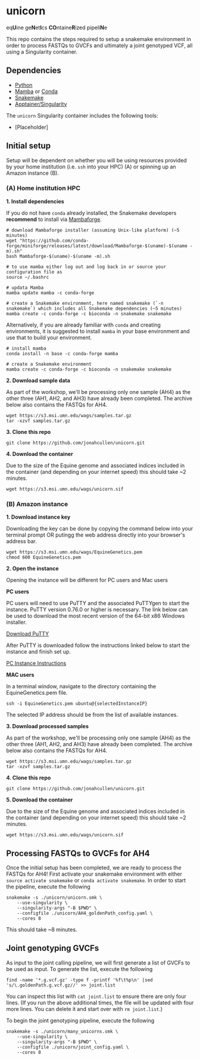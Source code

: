 # unicorn
eq**U**ine ge**N**et**I**cs **CO**ntaine**R**ized pipeli**N**e

This repo contains the steps required to setup a snakemake environment in order to process FASTQs to GVCFs and ultimately a joint genotyped VCF, all using a Singularity container.

## Dependencies

- [Python](https://www.python.org/)
- [Mamba](https://github.com/mamba-org/mamba) or [Conda](https://conda.io/)
- [Snakemake](https://snakemake.readthedocs.io/)
- [Apptainer/Singularity](https://apptainer.org/)

The `unicorn` Singularity container includes the following tools:
- [Placeholder]

## Initial setup

Setup will be dependent on whether you will be using resources provided by your home institution (i.e. `ssh` into your HPC) (A) or spinning up an Amazon instance (B).

### (A) Home institution HPC

**1. Install dependencies**

If you do not have `conda` already installed, the Snakemake developers **recommend** to install via [Mambaforge](https://github.com/conda-forge/miniforge#mambaforge).

```
# download Mambaforge installer (assuming Unix-like platform) (~5 minutes)
wget "https://github.com/conda-forge/miniforge/releases/latest/download/Mambaforge-$(uname)-$(uname -m).sh"
bash Mambaforge-$(uname)-$(uname -m).sh

# to use mamba either log out and log back in or source your configuration file as
source ~/.bashrc

# updata Mamba
mamba update mamba -c conda-forge

# create a Snakemake environment, here named snakemake (`-n snakemake`) which includes all Snakemake dependencies (~5 minutes)
mamba create -c conda-forge -c bioconda -n snakemake snakemake
```

Alternatively, if you are already familiar with `conda` and creating environments, it is suggested to install `mamba` in your base environment and use that to build your environment.

```
# install mamba
conda install -n base -c conda-forge mamba

# create a Snakemake environment
mamba create -c conda-forge -c bioconda -n snakemake snakemake 
```

**2. Download sample data**

As part of the workshop, we'll be processing only one sample (AH4) as the other three (AH1, AH2, and AH3) have already been completed. The archive below also contains the FASTQs for AH4.

```
wget https://s3.msi.umn.edu/wags/samples.tar.gz
tar -xzvf samples.tar.gz
```

**3. Clone this repo**

```
git clone https://github.com/jonahcullen/unicorn.git
```

**4. Download the container**

Due to the size of the Equine genome and associated indices included in the container (and depending on your internet speed) this should take ~2 minutes.

```
wget https://s3.msi.umn.edu/wags/unicorn.sif
```

### (B) Amazon instance

**1. Download instance key**

Downloading the key can be done by copying the command below into your terminal prompt OR putingg the web address directly into your browser's address bar.

```
wget https://s3.msi.umn.edu/wags/EquineGenetics.pem
chmod 600 EquineGenetics.pem
```

**2. Open the instance**

Opening the instance will be different for PC users and Mac users

**PC users**

PC users will need to use PuTTY and the associated PuTTYgen to start the instance. PuTTY version 0.76.0 or higher is necessary. The link below can be used to download the most recent version of the 64-bit x86 Windows installer. 

[Download PuTTY](https://www.chiark.greenend.org.uk/~sgtatham/putty/latest.html)

After PuTTY is downloaded follow the instructions linked below to start the instance and finish set up.

[PC Instance Instructions](https://docs.google.com/document/d/e/2PACX-1vSxbIYY_2nD8KocEyIcnIzIIiYJBD6Ztj4TLod2Pytqm1Y-Qxgh6vw3bK0KNzbxbQ/pub)

**MAC users**

In a terminal window, navigate to the directory containing the EquineGenetics.pem file. 

```
ssh -i EquineGenetics.pem ubuntu@{selectedInstanceIP}
```
The selected IP address should be from the list of available instances. 

**3. Download processed samples**

As part of the workshop, we'll be processing only one sample (AH4) as the other three (AH1, AH2, and AH3) have already been completed. The archive below also contains the FASTQs for AH4.

```
wget https://s3.msi.umn.edu/wags/samples.tar.gz
tar -xzvf samples.tar.gz
```

**4. Clone this repo**

```
git clone https://github.com/jonahcullen/unicorn.git
```

**5. Download the container**

Due to the size of the Equine genome and associated indices included in the container (and depending on your internet speed) this should take ~2 minutes.

```
wget https://s3.msi.umn.edu/wags/unicorn.sif
```

## Processing FASTQs to GVCFs for AH4


Once the initial setup has been completed, we are ready to process the FASTQs for AH4! First activate your snakemake environment with either `source activate snakemake` or `conda activate snakemake`. In order to start the pipeline, execute the following

```
snakemake -s ./unicorn/unicorn.smk \
    --use-singularity \
    --singularity-args "-B $PWD" \
    --configfile ./unicorn/AH4_goldenPath_config.yaml \
    --cores 8
```

This should take ~8 minutes.

## Joint genotyping GVCFs

As input to the joint calling pipeline, we will first generate a list of GVCFs to be used as input. To generate the list, execute the following

```
find -name '*.g.vcf.gz' -type f -printf '%f\t%p\n' |sed 's/\.goldenPath.g.vcf.gz//' >> joint.list
```

You can inspect this list with `cat joint.list` to ensure there are only four lines. (If you run the above additional times, the file will be updated with four more lines. You can delete it and start over with `rm joint.list`.)

To begin the joint genotyping pipeline, execute the following

```
snakemake -s ./unicorn/many_unicorns.smk \
    --use-singularity \
    --singularity-args "-B $PWD" \
    --configfile ./unicorn/joint_config.yaml \
    --cores 8
```

